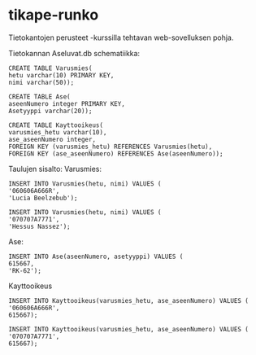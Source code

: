 # tikape-runko

Tietokantojen perusteet -kurssilla tehtavan web-sovelluksen pohja.

Tietokannan Aseluvat.db schematiikka:

    CREATE TABLE Varusmies(
    hetu varchar(10) PRIMARY KEY,
    nimi varchar(50));

    CREATE TABLE Ase(
    aseenNumero integer PRIMARY KEY,
    Asetyyppi varchar(20));

    CREATE TABLE Kayttooikeus(
    varusmies_hetu varchar(10),
    ase_aseenNumero integer,
    FOREIGN KEY (varusmies_hetu) REFERENCES Varusmies(hetu),
    FOREIGN KEY (ase_aseenNumero) REFERENCES Ase(aseenNumero));

Taulujen sisalto:
  Varusmies:
  
    INSERT INTO Varusmies(hetu, nimi) VALUES (
    '060606A666R',
    'Lucia Beelzebub');

    INSERT INTO Varusmies(hetu, nimi) VALUES (
    '070707A7771',
    'Hessus Nassez');
  Ase:
  
    INSERT INTO Ase(aseenNumero, asetyyppi) VALUES (
    615667,
    'RK-62');
  Kayttooikeus
  
    INSERT INTO Kayttooikeus(varusmies_hetu, ase_aseenNumero) VALUES (
    '060606A666R',
    615667);

    INSERT INTO Kayttooikeus(varusmies_hetu, ase_aseenNumero) VALUES (
    '070707A7771',
    615667);

